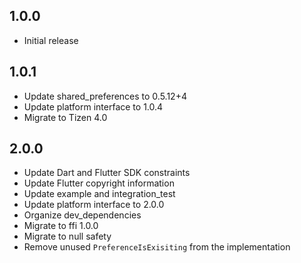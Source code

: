 ## 1.0.0

* Initial release

## 1.0.1

* Update shared_preferences to 0.5.12+4
* Update platform interface to 1.0.4
* Migrate to Tizen 4.0

## 2.0.0

* Update Dart and Flutter SDK constraints
* Update Flutter copyright information
* Update example and integration_test
* Update platform interface to 2.0.0
* Organize dev_dependencies
* Migrate to ffi 1.0.0
* Migrate to null safety
* Remove unused `PreferenceIsExisiting` from the implementation
